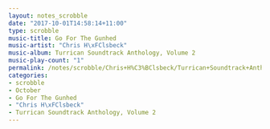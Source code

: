 ```yaml
---
layout: notes_scrobble
date: "2017-10-01T14:58:14+11:00"
type: scrobble
music-title: Go For The Gunhed
music-artist: "Chris H\xFClsbeck"
music-album: Turrican Soundtrack Anthology, Volume 2
music-play-count: "1"
permalink: /notes/scrobble/Chris+H%C3%BClsbeck/Turrican+Soundtrack+Anthology%2C+Volume+2/d47091bcc81d4218e550f4f7814a262a5ee64d18.html
categories:
- scrobble
- October
- Go For The Gunhed
- "Chris H\xFClsbeck"
- Turrican Soundtrack Anthology, Volume 2
---
```


